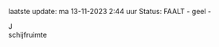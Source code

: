 laatste update: 
ma 13-11-2023  2:44   uur 
Status: FAALT - geel - 
<div class="service R">J</div><div class="service Y">schijfruimte</div>